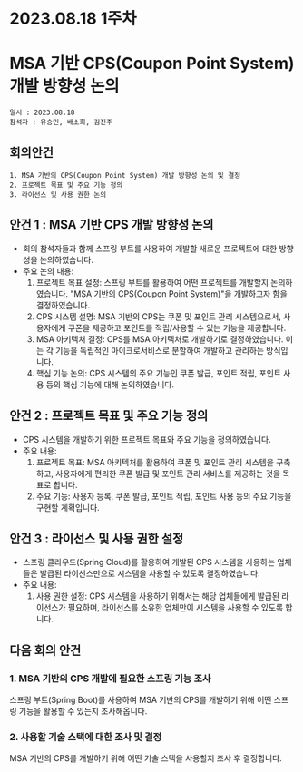 2023.08.18 1주차
===
# MSA 기반 CPS(Coupon Point System) 개발 방향성 논의

    일시 : 2023.08.18  
    참석자 : 유승민, 배소희, 김진주

## 회의안건
    1. MSA 기반의 CPS(Coupon Point System) 개발 방향성 논의 및 결정
    2. 프로젝트 목표 및 주요 기능 정의
    3. 라이선스 및 사용 권한 논의

## 안건 1 : MSA 기반 CPS 개발 방향성 논의

* 회의 참석자들과 함께 스프링 부트를 사용하여 개발할 새로운 프로젝트에 대한 방향성을 논의하였습니다.
* 주요 논의 내용:
    1. 프로젝트 목표 설정: 스프링 부트를 활용하여 어떤 프로젝트를 개발할지 논의하였습니다. "MSA 기반의 CPS(Coupon Point System)"을 개발하고자 함을 결정하였습니다.
    2. CPS 시스템 설명: MSA 기반의 CPS는 쿠폰 및 포인트 관리 시스템으로서, 사용자에게 쿠폰을 제공하고 포인트를 적립/사용할 수 있는 기능을 제공합니다.
    3. MSA 아키텍처 결정: CPS를 MSA 아키텍처로 개발하기로 결정하였습니다. 이는 각 기능을 독립적인 마이크로서비스로 분할하여 개발하고 관리하는 방식입니다.
    4. 핵심 기능 논의: CPS 시스템의 주요 기능인 쿠폰 발급, 포인트 적립, 포인트 사용 등의 핵심 기능에 대해 논의하였습니다.

## 안건 2 : 프로젝트 목표 및 주요 기능 정의
* CPS 시스템을 개발하기 위한 프로젝트 목표와 주요 기능을 정의하였습니다.
* 주요 내용:
    1. 프로젝트 목표: MSA 아키텍처를 활용하여 쿠폰 및 포인트 관리 시스템을 구축하고, 사용자에게 편리한 쿠폰 발급 및 포인트 관리 서비스를 제공하는 것을 목표로 합니다.
    2. 주요 기능: 사용자 등록, 쿠폰 발급, 포인트 적립, 포인트 사용 등의 주요 기능을 구현할 계획입니다.

## 안건 3 : 라이선스 및 사용 권한 설정
* 스프링 클라우드(Spring Cloud)를 활용하여 개발된 CPS 시스템을 사용하는 업체들은 발급된 라이선스만으로 시스템을 사용할 수 있도록 결정하였습니다.
* 주요 내용:
    1. 사용 권한 설정: CPS 시스템을 사용하기 위해서는 해당 업체들에게 발급된 라이선스가 필요하며, 라이선스를 소유한 업체만이 시스템을 사용할 수 있도록 합니다.

## 다음 회의 안건
### 1. MSA 기반의 CPS 개발에 필요한 스프링 기능 조사
스프링 부트(Spring Boot)를 사용하여 MSA 기반의 CPS를 개발하기 위해 어떤 스프링 기능을 활용할 수 있는지 조사해옵니다. 
### 2. 사용할 기술 스택에 대한 조사 및 결정
MSA 기반의 CPS를 개발하기 위해 어떤 기술 스택을 사용할지 조사 후 결정합니다. 
